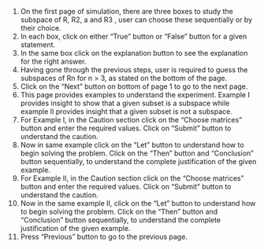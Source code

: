 1.	On the first page of simulation, there are three boxes to study the subspace of R, R2, a and R3 , user can choose these sequentially or by their choice.
2.	In each box, click on either “True” button or “False” button for a given statement. 
3.	In the same box click on the explanation button to see the explanation for the right answer.
4.	Having gone through the previous steps, user is required to guess the subspaces of Rn for n > 3, as stated on the bottom of the page.
5.	Click on the “Next” button on bottom of page 1 to go to the next page.
6.	This page provides examples to understand the experiment. Example I provides insight to show that a given subset is a subspace while example II provides insight that a given subset is not a subspace.
7.	For Example I, in the Caution section click on the “Choose matrices” button and enter the required values. Click on “Submit” button to understand the caution.
8.	Now in same example click on the “Let” button to understand how to begin solving the problem. Click on the “Then” button and “Conclusion” button sequentially, to understand the complete justification of the given example.
9.	For Example II, in the Caution section click on the “Choose matrices” button and enter the required values. Click on “Submit” button to understand the caution.
10.	Now in the same example II, click on the “Let” button to understand how to begin solving the problem. Click on the “Then” button and “Conclusion” button sequentially, to understand the complete justification of the given example.
11.	Press “Previous” button to go to the previous page.